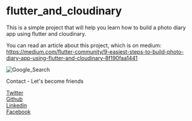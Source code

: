 # flutter_and_cloudinary
This is a simple project that will help you learn how to build a photo diary app using flutter and cloudinary.

You can read an article about this project, which is on medium: https://medium.com/flutter-community/9-easiest-steps-to-build-photo-diary-app-using-flutter-and-cloudinary-8f190faa1441

<img src="https://miro.medium.com/max/1463/1*wtdKImZJ72OAfC53G2Hq9Q.jpeg"  title="Google_Search">

Contact - Let's become friends

<a href="https://twitter.com/Promise_Amadi1">Twitter</a></br>
<a href="https://github.com/Wizpna">Github</a></br>
<a href="https://www.linkedin.com/in/promise-amadi-101759a1/">Linkedin</a></br>
<a href="https://www.facebook.com/promise.nzubechi.amadi">Facebook</a>


